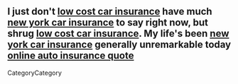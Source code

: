 I just don't <a href= http://best-carinsurance.bravejournal.com >low cost car insurance</a> have much <a href= http://all-carinsurance.bravejournal.com >new york car insurance</a> to say right now, but shrug <a href= http://clearblogs.com/bestcarinsurance >low cost car insurance</a>. My life's been <a href= http://clearblogs.com/carinsuranceusa >new york car insurance</a> generally unremarkable today <a href= http://clearblogs.com/allcarinsurance >online auto insurance quote</a>
----
CategoryCategory
